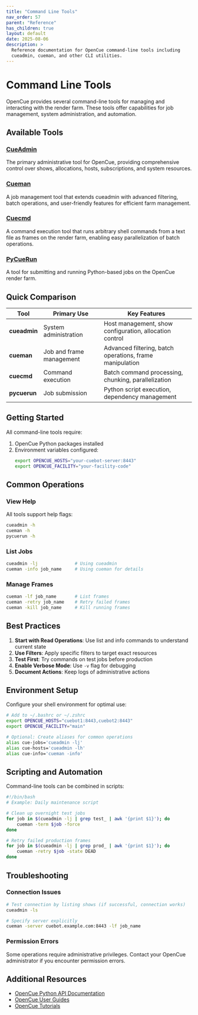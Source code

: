 ```yaml
---
title: "Command Line Tools"
nav_order: 57
parent: "Reference"
has_children: true
layout: default
date: 2025-08-06
description: >
  Reference documentation for OpenCue command-line tools including 
  cueadmin, cueman, and other CLI utilities.
---
```


# Command Line Tools

OpenCue provides several command-line tools for managing and interacting with the render farm. These tools offer capabilities for job management, system administration, and automation.

## Available Tools

### [CueAdmin](/docs/reference/tools/cueadmin/)
The primary administrative tool for OpenCue, providing comprehensive control over shows, allocations, hosts, subscriptions, and system resources.

### [Cueman](/docs/reference/tools/cueman/)
A job management tool that extends cueadmin with advanced filtering, batch operations, and user-friendly features for efficient farm management.

### [Cuecmd](/docs/reference/tools/cuecmd/)
A command execution tool that runs arbitrary shell commands from a text file as frames on the render farm, enabling easy parallelization of batch operations.

### [PyCueRun](/docs/reference/commands/pycuerun/)
A tool for submitting and running Python-based jobs on the OpenCue render farm.

## Quick Comparison

| Tool | Primary Use | Key Features |
|------|------------|--------------|
| **cueadmin** | System administration | Host management, show configuration, allocation control |
| **cueman** | Job and frame management | Advanced filtering, batch operations, frame manipulation |
| **cuecmd** | Command execution | Batch command processing, chunking, parallelization |
| **pycuerun** | Job submission | Python script execution, dependency management |

## Getting Started

All command-line tools require:
1. OpenCue Python packages installed
2. Environment variables configured:
   ```bash
   export OPENCUE_HOSTS="your-cuebot-server:8443"
   export OPENCUE_FACILITY="your-facility-code"
   ```

## Common Operations

### View Help
All tools support help flags:
```bash
cueadmin -h
cueman -h
pycuerun -h
```

### List Jobs
```bash
cueadmin -lj              # Using cueadmin
cueman -info job_name     # Using cueman for details
```

### Manage Frames
```bash
cueman -lf job_name       # List frames
cueman -retry job_name    # Retry failed frames
cueman -kill job_name     # Kill running frames
```

## Best Practices

1. **Start with Read Operations**: Use list and info commands to understand current state
2. **Use Filters**: Apply specific filters to target exact resources
3. **Test First**: Try commands on test jobs before production
4. **Enable Verbose Mode**: Use `-v` flag for debugging
5. **Document Actions**: Keep logs of administrative actions

## Environment Setup

Configure your shell environment for optimal use:

```bash
# Add to ~/.bashrc or ~/.zshrc
export OPENCUE_HOSTS="cuebot1:8443,cuebot2:8443"
export OPENCUE_FACILITY="main"

# Optional: Create aliases for common operations
alias cue-jobs='cueadmin -lj'
alias cue-hosts='cueadmin -lh'
alias cue-info='cueman -info'
```

## Scripting and Automation

Command-line tools can be combined in scripts:

```bash
#!/bin/bash
# Example: Daily maintenance script

# Clean up overnight test jobs
for job in $(cueadmin -lj | grep test_ | awk '{print $1}'); do
    cueman -term $job -force
done

# Retry failed production frames
for job in $(cueadmin -lj | grep prod_ | awk '{print $1}'); do
    cueman -retry $job -state DEAD
done
```

## Troubleshooting

### Connection Issues
```bash
# Test connection by listing shows (if successful, connection works)
cueadmin -ls

# Specify server explicitly
cueman -server cuebot.example.com:8443 -lf job_name
```

### Permission Errors
Some operations require administrative privileges. Contact your OpenCue administrator if you encounter permission errors.

## Additional Resources

- [OpenCue Python API Documentation](https://github.com/AcademySoftwareFoundation/OpenCue/tree/master/pycue)
- [OpenCue User Guides](/docs/user-guides/)
- [OpenCue Tutorials](/docs/tutorials/)